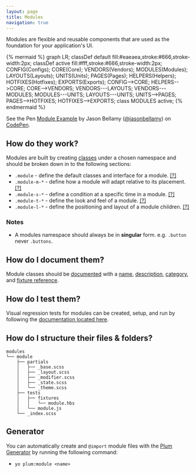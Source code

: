 ```yaml
---
layout: page
title: Modules
navigation: true
---
```


Modules are flexible and reusable components that are used as the foundation for your application's UI.

{% mermaid %}
graph LR;
    classDef default fill:#eaeaea,stroke:#666,stroke-width:2px;
    classDef active fill:#fff,stroke:#666,stroke-width:2px;
    CONFIG(Configs);
    CORE(Core);
    VENDORS(Vendors);
    MODULES(Modules);
    LAYOUTS(Layouts);
    UNITS(Units);
    PAGES(Pages);
    HELPERS(Helpers);
    HOTFIXES(Hotfixes);
    EXPORTS(Exports);
    CONFIG-->CORE;
    HELPERS-->CORE;
    CORE-->VENDORS;
    VENDORS---LAYOUTS;
    VENDORS---MODULES;
    MODULES---UNITS;
    LAYOUTS---UNITS;
    UNITS-->PAGES;
    PAGES-->HOTFIXES;
    HOTFIXES-->EXPORTS;
    class MODULES active;
{% endmermaid %}

<p data-height="500" data-theme-id="12653" data-slug-hash="MYXBZM" data-default-tab="html" data-user="jasonbellamy" class='codepen'>See the Pen <a href='http://codepen.io/jasonbellamy/pen/MYXBZM/'>Module Example</a> by Jason Bellamy (<a href='http://codepen.io/jasonbellamy'>@jasonbellamy</a>) on <a href='http://codepen.io'>CodePen</a>.</p>
<script async src="//assets.codepen.io/assets/embed/ei.js"></script>

## How do they work?

Modules are built by creating [classes](https://developer.mozilla.org/en-US/docs/Web/CSS/Class_selectors) under a chosen namespace and should be broken down in to the following sections:

- `.module`     - define the default classes and interface for a module. [[?]](modules-base.html)
- `.module-m-*` - define how a module will adapt relative to its placement. [[?]](modules-modifier.html)
- `.module-s-*` - define a condition at a specific time in a module. [[?]](modules-state.html)
- `.module-t-*` - define the look and feel of a module. [[?]](modules-theme.html)
- `.module-l-*` - define the positioning and layout of a module children. [[?]](modules-layout.html)


### Notes

- A modules namespace should always be in **singular** form. e.g. ``.button`` never ``.buttons``.

## How do I document them?

Module classes should be [documented](documentation.html) with a [name](https://github.com/kss-node/kss/blob/spec/SPEC.md#the-heading-and-description), [description](https://github.com/kss-node/kss/blob/spec/SPEC.md#the-heading-and-description), [category](https://github.com/kss-node/kss/blob/spec/SPEC.md#the-styleguide-reference), and [fixture reference](https://github.com/kss-node/kss/blob/spec/SPEC.md#the-markup).

## How do I test them?

Visual regression tests for modules can be created, setup, and run by following the [documentation located here](testing.html).

## How do I structure their files & folders?

```text
modules
└── module
    ├── partials
    │   ├── _base.scss
    │   ├── _layout.scss
    │   ├── _modifier.scss
    │   ├── _state.scss
    │   └── _theme.scss
    ├── tests
    │   ├── fixtures
    │   │   └── module.hbs
    │   └── module.js
    └── _index.scss
```

## Generator

You can automatically create and `@import` module files with the [Plum Generator](https://github.com/plum-css/generator-plum) by running the following command:

- `yo plum:module <name>`
